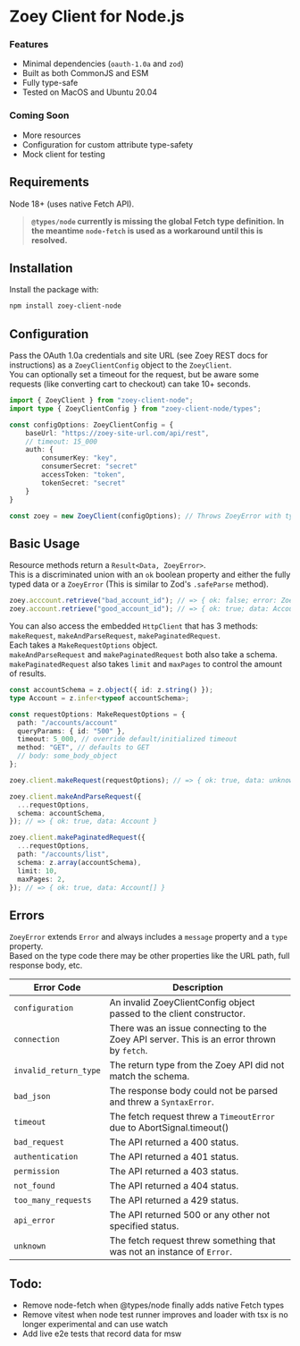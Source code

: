 # Zoey Client for Node.js

### Features

- Minimal dependencies (`oauth-1.0a` and `zod`)
- Built as both CommonJS and ESM
- Fully type-safe
- Tested on MacOS and Ubuntu 20.04

### Coming Soon

- More resources
- Configuration for custom attribute type-safety
- Mock client for testing

## Requirements

Node 18+ (uses native Fetch API).

> **`@types/node` currently is missing the global Fetch type definition. In the meantime `node-fetch` is used as a workaround until this is resolved.**

## Installation

Install the package with:

```sh
npm install zoey-client-node
```

## Configuration

Pass the OAuth 1.0a credentials and site URL (see Zoey REST docs for instructions) as a `ZoeyClientConfig` object to the `ZoeyClient`.  
You can optionally set a timeout for the request, but be aware some requests (like converting cart to checkout) can take 10+ seconds.

```ts
import { ZoeyClient } from "zoey-client-node";
import type { ZoeyClientConfig } from "zoey-client-node/types";

const configOptions: ZoeyClientConfig = {
    baseUrl: "https://zoey-site-url.com/api/rest",
    // timeout: 15_000
    auth: {
        consumerKey: "key",
        consumerSecret: "secret"
        accessToken: "token",
        tokenSecret: "secret"
    }
}

const zoey = new ZoeyClient(configOptions); // Throws ZoeyError with type: 'configuration'
```

## Basic Usage

Resource methods return a `Result<Data, ZoeyError>`.  
This is a discriminated union with an `ok` boolean property and either the fully typed data or a `ZoeyError` (This is similar to Zod's `.safeParse` method).

```ts
zoey.acccount.retrieve("bad_account_id"); // => { ok: false; error: ZoeyError }
zoey.account.retrieve("good_account_id"); // => { ok: true; data: Account }
```

You can also access the embedded `HttpClient` that has 3 methods: `makeRequest`, `makeAndParseRequest`, `makePaginatedRequest`.  
Each takes a `MakeRequestOptions` object.  
`makeAndParseRequest` and `makePaginatedRequest` both also take a schema.  
`makePaginatedRequest` also takes `limit` and `maxPages` to control the amount of results.

```ts
const accountSchema = z.object({ id: z.string() });
type Account = z.infer<typeof accountSchema>;

const requestOptions: MakeRequestOptions = {
  path: "/accounts/account"
  queryParams: { id: "500" },
  timeout: 5_000, // override default/initialized timeout
  method: "GET", // defaults to GET
  // body: some_body_object
};

zoey.client.makeRequest(requestOptions); // => { ok: true, data: unknown }

zoey.client.makeAndParseRequest({
  ...requestOptions,
  schema: accountSchema,
}); // => { ok: true, data: Account }

zoey.client.makePaginatedRequest({
  ...requestOptions,
  path: "/accounts/list",
  schema: z.array(accountSchema),
  limit: 10,
  maxPages: 2,
}); // => { ok: true, data: Account[] }
```

## Errors

`ZoeyError` extends `Error` and always includes a `message` property and a `type` property.  
Based on the type code there may be other properties like the URL path, full response body, etc.

| Error Code            | Description                                                                               |
| --------------------- | ----------------------------------------------------------------------------------------- |
| `configuration`       | An invalid ZoeyClientConfig object passed to the client constructor.                      |
| `connection`          | There was an issue connecting to the Zoey API server. This is an error thrown by `fetch`. |
| `invalid_return_type` | The return type from the Zoey API did not match the schema.                               |
| `bad_json`            | The response body could not be parsed and threw a `SyntaxError`.                          |
| `timeout`             | The fetch request threw a `TimeoutError` due to AbortSignal.timeout()                     |
| `bad_request`         | The API returned a 400 status.                                                            |
| `authentication`      | The API returned a 401 status.                                                            |
| `permission`          | The API returned a 403 status.                                                            |
| `not_found`           | The API returned a 404 status.                                                            |
| `too_many_requests`   | The API returned a 429 status.                                                            |
| `api_error`           | The API returned 500 or any other not specified status.                                   |
| `unknown`             | The fetch request threw something that was not an instance of `Error`.                    |

## Todo:

- Remove node-fetch when @types/node finally adds native Fetch types
- Remove vitest when node test runner improves and loader with tsx is no longer experimental and can use watch
- Add live e2e tests that record data for msw
